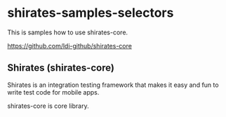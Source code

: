 # shirates-samples-selectors
This is samples how to use shirates-core.

https://github.com/ldi-github/shirates-core


## Shirates (shirates-core)

Shirates is an integration testing framework that makes it easy and fun to write test code for mobile apps.

shirates-core is core library.
